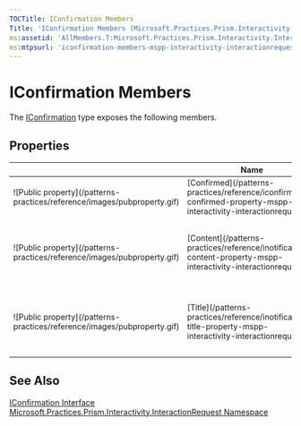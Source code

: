 ```yaml
---
TOCTitle: IConfirmation Members
Title: 'IConfirmation Members (Microsoft.Practices.Prism.Interactivity.InteractionRequest)'
ms:assetid: 'AllMembers.T:Microsoft.Practices.Prism.Interactivity.InteractionRequest.IConfirmation'
ms:mtpsurl: 'iconfirmation-members-mspp-interactivity-interactionrequest.md'
---
```



# IConfirmation Members

The [IConfirmation](/patterns-practices/reference/iconfirmation-interface-mspp-interactivity-interactionrequest) type exposes the following members.

## Properties


<table>

<thead>
<tr class="header">
<th> </th>
<th>Name</th>
<th>Description</th>
</tr>
</thead>
<tbody>
<tr class="odd">
<td>![Public property](/patterns-practices/reference/images/pubproperty.gif)</td>
<td>[Confirmed](/patterns-practices/reference/iconfirmation-confirmed-property-mspp-interactivity-interactionrequest
)</td>
<td><div class="summary">
Gets or sets a value indicating that the confirmation is confirmed.
</div></td>
</tr>
<tr class="even">
<td>![Public property](/patterns-practices/reference/images/pubproperty.gif)</td>
<td>[Content](/patterns-practices/reference/inotification-content-property-mspp-interactivity-interactionrequest
)</td>
<td><div class="summary">
Gets or sets the content of the notification.
</div>
(Inherited from [INotification](/patterns-practices/reference/inotification-interface-mspp-interactivity-interactionrequest
).)</td>
</tr>
<tr class="odd">
<td>![Public property](/patterns-practices/reference/images/pubproperty.gif)</td>
<td>[Title](/patterns-practices/reference/inotification-title-property-mspp-interactivity-interactionrequest
)</td>
<td><div class="summary">
Gets or sets the title to use for the notification.
</div>
(Inherited from [INotification](/patterns-practices/reference/inotification-interface-mspp-interactivity-interactionrequest
).)</td>
</tr>
</tbody>
</table>

## See Also

[IConfirmation Interface](/patterns-practices/reference/iconfirmation-interface-mspp-interactivity-interactionrequest)  
[Microsoft.Practices.Prism.Interactivity.InteractionRequest Namespace](/patterns-practices/reference/mspp-interactivity-interactionrequest-namespace)